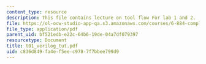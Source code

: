 ```yaml
---
content_type: resource
description: This file contains lecture on tool flow For lab 1 and 2.
file: https://ol-ocw-studio-app-qa.s3.amazonaws.com/courses/6-884-complex-digital-systems-spring-2005/c836d849fa4ef5eec9787f7bbee799d9_t01_verilog_tut.pdf
file_type: application/pdf
parent_uid: bf521edb-e22c-64b6-19de-04a7df079397
resourcetype: Document
title: t01_verilog_tut.pdf
uid: c836d849-fa4e-f5ee-c978-7f7bbee799d9
---
```

